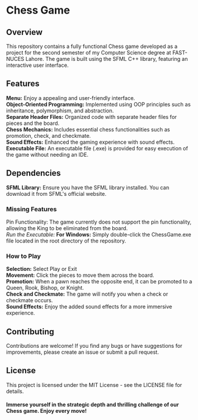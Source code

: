 # **Chess Game**
## **Overview**
This repository contains a fully functional Chess game developed as a project for the second semester of my Computer Science degree at FAST-NUCES Lahore. The game is built using the SFML C++ library, featuring an interactive user interface.

## **Features**
**Menu:** Enjoy a appealing and user-friendly interface.  
**Object-Oriented Programming:** Implemented using OOP principles such as inheritance, polymorphism, and abstraction.  
**Separate Header Files:** Organized code with separate header files for pieces and the board.  
**Chess Mechanics:** Includes essential chess functionalities such as promotion, check, and checkmate.  
**Sound Effects:** Enhanced the gaming experience with sound effects.  
**Executable File:** An executable file (.exe) is provided for easy execution of the game without needing an IDE.  

## Dependencies
**SFML Library:** Ensure you have the SFML library installed. You can download it from SFML's official website.

### Missing Features
Pin Functionality: The game currently does not support the pin functionality, allowing the King to be eliminated from the board.  
*Run the Executable:*
**For Windows:** Simply double-click the ChessGame.exe file located in the root directory of the repository.

### How to Play
**Selection:** Select Play or Exit  
**Movement:** Click the pieces to move them across the board.  
**Promotion:** When a pawn reaches the opposite end, it can be promoted to a Queen, Rook, Bishop, or Knight.  
**Check and Checkmate:** The game will notify you when a check or checkmate occurs.  
**Sound Effects:** Enjoy the added sound effects for a more immersive experience.  

## Contributing
Contributions are welcome! If you find any bugs or have suggestions for improvements, please create an issue or submit a pull request.  

## License
This project is licensed under the MIT License - see the LICENSE file for details.  

#### **Immerse yourself in the strategic depth and thrilling challenge of our Chess game. Enjoy every move!**
